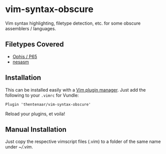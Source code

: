 vim-syntax-obscure
==================

Vim syntax highlighting, filetype detection, etc. for some obscure
assemblers / languages.

Filetypes Covered
-----------------

- [Ophis / P65](https://github.com/michaelcmartin/Ophis)
- [nesasm](http://github.com/thentenaar/nesasm)

Installation
------------

This can be installed easily with a
[Vim plugin manager](https://github.com/gmarik/Vundle.vim). Just add the
following to your ``.vimrc`` for Vundle:

```vim
Plugin 'thentenaar/vim-syntax-obscure'
```

Reload your plugins, et voila!

Manual Installation
-------------------

Just copy the respective vimscript files (.vim) to a folder of the
same name under _~/.vim_.

